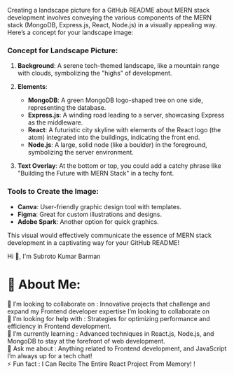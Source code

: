 Creating a landscape picture for a GitHub README about MERN stack development involves conveying the various components of the MERN stack (MongoDB, Express.js, React, Node.js) in a visually appealing way. Here’s a concept for your landscape image:

### Concept for Landscape Picture:

1. **Background**: A serene tech-themed landscape, like a mountain range with clouds, symbolizing the "highs" of development.
  
2. **Elements**:
   - **MongoDB**: A green MongoDB logo-shaped tree on one side, representing the database.
   - **Express.js**: A winding road leading to a server, showcasing Express as the middleware.
   - **React**: A futuristic city skyline with elements of the React logo (the atom) integrated into the buildings, indicating the front end.
   - **Node.js**: A large, solid node (like a boulder) in the foreground, symbolizing the server environment.

3. **Text Overlay**: At the bottom or top, you could add a catchy phrase like "Building the Future with MERN Stack" in a techy font.

### Tools to Create the Image:
- **Canva**: User-friendly graphic design tool with templates.
- **Figma**: Great for custom illustrations and designs.
- **Adobe Spark**: Another option for quick graphics.

This visual would effectively communicate the essence of MERN stack development in a captivating way for your GitHub README!

Hi 👋, I'm Subroto Kumar Barman

# 💫 About Me:
👯 I’m looking to collaborate on :  Innovative projects that challenge and expand my Frontend developer expertise I’m looking to collaborate on<br>🤝 I’m looking for help with : Strategies for optimizing performance and efficiency in Frontend development.<br>🌱 I’m currently learning : Advanced techniques in React.js, Node.js, and MongoDB to stay at the forefront of web development.<br>💬 Ask me about : Anything related to Frontend development, and JavaScript I’m always up for a tech chat!<br>⚡ Fun fact :   I Can Recite The Entire React Project From Memory! !
